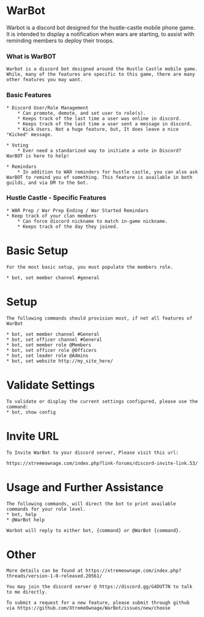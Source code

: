 # WarBot
Warbot is a discord bot designed for the hustle-castle mobile phone game. It is intended to display a notification when wars are starting, to assist with reminding members to deploy their troops.

### What is WarBOT

	Warbot is a discord bot designed around the Hustle Castle mobile game. While, many of the features are specific to this game, there are many other features you may want.

### Basic Features

	* Discord User/Role Management
		* Can promote, demote, and set user to role(s).
		* Keeps track of the last time a user was online in discord.
		* Keeps track of the last time a user sent a message in discord.
		* Kick Users. Not a huge feature, but, It does leave a nice "Kicked" message.

	* Voting
		* Ever need a standarized way to initiate a vote in Discord? WarBOT is here to help!

	* Remindars
		* In addition to WAR reminders for hustle castle, you can also ask WarBOT to remind you of something. This feature is available in both guilds, and via DM to the bot.

### Hustle Castle - Specific Features

	* WAR Prep / War Prep Ending / War Started Remindars
	* Keep track of your clan members
		* Can force discord nickname to match in-game nickname.
		* Keeps track of the day they joined.

# Basic Setup

	For the most basic setup, you must populate the members role.

	* bot, set member channel #general

# Setup

	The following commands should provision most, if not all features of WarBot

	* bot, set member channel #General
	* bot, set officer channel #General
	* bot, set member role @Members
	* bot, set officer role @Officers
	* bot, set leader role @Admins
	* bot, set website http://my_site_here/

# Validate Settings

	To validate or display the current settings configured, please use the command:
	* bot, show config

# Invite URL
	To Invite WarBot to your discord server, Please visit this url:

	https://xtremeownage.com/index.php?link-forums/discord-invite-link.53/

# Usage and Further Assistance

	The following commands, will direct the bot to print available commands for your role level.
	* bot, help
	* @WarBot help

	Warbot will reply to either bot, {command} or @WarBot {command}.


# Other

	More details can be found at https://xtremeownage.com/index.php?threads/version-1-0-released.20561/

	You may join the discord server @ https://discord.gg/G4DUT7N to talk to me directly.

	To submit a request for a new feature, please submit through github via https://github.com/XtremeOwnage/WarBot/issues/new/choose
